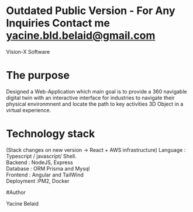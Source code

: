# Outdated Public Version - For Any Inquiries Contact me yacine.bld.belaid@gmail.com
Vision-X Software

# The purpose 
Designed a Web-Application which main goal is to provide a 360 navigable digital twin with an interactive interface for industries to navigate their physical environmnent and locate the path to key activities 3D Object in a virtual experience.

# Technology stack
(Stack changes on new version -> React + AWS infrastructure)
Language : Typescript / javascript/ Shell.   
Backend : NodeJS, Express   
Database : ORM Prisma and Mysql   
Frontend : Angular and TailWind   
Deployment :PM2, Docker   

#Author

Yacine Belaid
